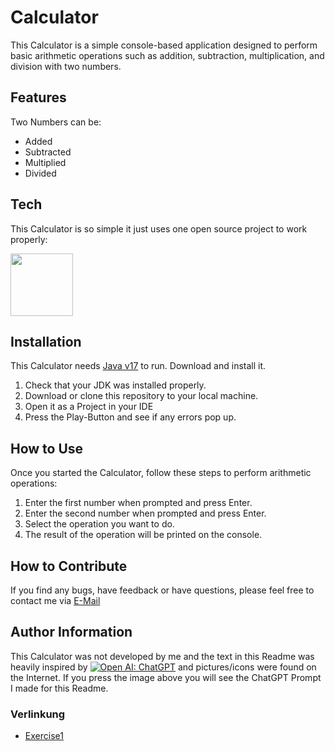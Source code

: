 # Calculator
This Calculator is a simple console-based application designed to perform basic arithmetic operations such as addition, subtraction, multiplication, and division with two numbers.

## Features
Two Numbers can be:
- Added
- Subtracted
- Multiplied
- Divided

## Tech
This Calculator is so simple it just uses one open source project to work properly:

<img style="width: 100px;" src="https://upload.wikimedia.org/wikipedia/en/3/30/Java_programming_language_logo.svg">


## Installation
This Calculator needs [Java v17](https://www.oracle.com/java/technologies/downloads/#jdk17) to run. Download and install it.

1. Check that your JDK was installed properly.
2. Download or clone this repository to your local machine.
3. Open it as a Project in your IDE
4. Press the Play-Button and see if any errors pop up.

## How to Use
Once you started the Calculator, follow these steps to perform arithmetic operations:

1. Enter the first number when prompted and press Enter.
2. Enter the second number when prompted and press Enter.
3. Select the operation you want to do.
4. The result of the operation will be printed on the console.

## How to Contribute
If you find any bugs, have feedback or have questions, please feel free to contact me via [E-Mail](mailto:matio.tawdrous%40edu.fh-joanneum.at)

## Author Information
This Calculator was not developed by me and the text in this Readme was heavily inspired by [![Open AI: ChatGPT](https://d2426xcxuh3ht5.cloudfront.net/39jXeQXJRQ6glthozzzq_what-is-chatgpt.png)](https://chat.openai.com/share/014b11f3-5a7c-4111-a548-825dd122b7c6)
and pictures/icons were found on the Internet. If you press the image above you will see the ChatGPT Prompt I made for this Readme.

### Verlinkung
- [Exercise1](./exercise1.md)